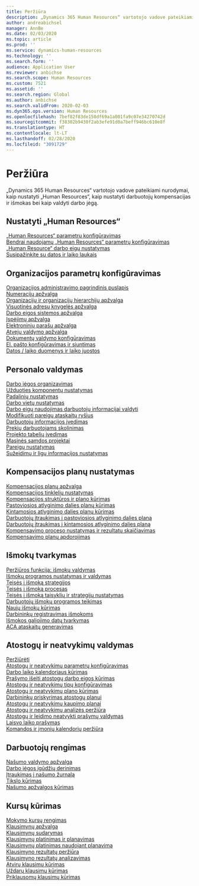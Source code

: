 ```yaml
---
title: Peržiūra
description: „Dynamics 365 Human Resources“ vartotojo vadove pateikiami nurodymai, kaip nustatyti „Human Resources“, kaip nustatyti darbuotojų kompensacijas ir išmokas bei kaip valdyti darbo jėgą.
author: andreabichsel
manager: AnnBe
ms.date: 02/03/2020
ms.topic: article
ms.prod: ''
ms.service: dynamics-human-resources
ms.technology: ''
ms.search.form: ''
audience: Application User
ms.reviewer: anbichse
ms.search.scope: Human Resources
ms.custom: 7521
ms.assetid: ''
ms.search.region: Global
ms.author: anbichse
ms.search.validFrom: 2020-02-03
ms.dyn365.ops.version: Human Resources
ms.openlocfilehash: 7bef82f83de150df69a1a001fa9c07e34270742d
ms.sourcegitcommit: f38302b9430f2ab3efe91d0a7beff946bc610e8f
ms.translationtype: HT
ms.contentlocale: lt-LT
ms.lasthandoff: 02/28/2020
ms.locfileid: "3091729"
---
```

# <a name="overview"></a>Peržiūra

„Dynamics 365 Human Resources“ vartotojo vadove pateikiami nurodymai, kaip nustatyti „Human Resources“, kaip nustatyti darbuotojų kompensacijas ir išmokas bei kaip valdyti darbo jėgą.

## <a name="set-up-human-resources"></a>Nustatyti „Human Resources“

[„Human Resources“ parametrų konfigūravimas](hr-setup-parameters.md)</br>
[Bendrai naudojamų „Human Resources“ parametrų konfigūravimas](hr-setup-shared-parameters.md)</br>
[„Human Resource“ darbo eigų nustatymas](hr-setup-workflows.md)</br>
[Susipažinkite su datos ir laiko laukais](hr-setup-date-time-fields.md)</br>

## <a name="configure-organization-settings"></a>Organizacijos parametrų konfigūravimas

[Organizacijos administravimo pagrindinis puslapis](../fin-ops-core/fin-ops/organization-administration/organization-administration-home-page.md?toc=/dynamics365/human-resources/toc.json)</br>
[Numeracijų apžvalga](../fin-ops-core/fin-ops/organization-administration/number-sequence-overview.md?toc=/dynamics365/human-resources/toc.json)</br>
[Organizacijų ir organizacijų hierarchijų apžvalga](../fin-ops-core/fin-ops/organization-administration/organizations-organizational-hierarchies.md?toc=/dynamics365/human-resources/toc.json)</br>
[Visuotinės adresų knygelės apžvalga](../fin-ops-core/fin-ops/organization-administration/overview-global-address-book.md?toc=/dynamics365/human-resources/toc.json)</br>
[Darbo eigos sistemos apžvalga](../fin-ops-core/fin-ops/organization-administration/overview-workflow-system.md?toc=/dynamics365/human-resources/toc.json)</br>
[Įspėjimų apžvalga](../fin-ops-core/fin-ops/get-started/alerts-overview.md?toc=/dynamics365/human-resources/toc.json)</br>
[Elektroninių parašų apžvalga](../fin-ops-core/fin-ops/organization-administration/electronic-signature-overview.md?toc=/dynamics365/human-resources/toc.json)</br>
[Atvejų valdymo apžvalga](../fin-ops-core/fin-ops/organization-administration/cases.md?toc=/dynamics365/human-resources/toc.json)</br>
[Dokumentų valdymo konfigūravimas](../fin-ops-core/fin-ops/organization-administration/configure-document-management.md?toc=/dynamics365/human-resources/toc.json)</br>
[El. pašto konfigūravimas ir siuntimas](../fin-ops-core/fin-ops/organization-administration/configure-email.md?toc=/dynamics365/human-resources/toc.json)</br>
[Datos / laiko duomenys ir laiko juostos](../fin-ops-core/fin-ops/organization-administration/date-time-zones.md?toc=/dynamics365/human-resources/toc.json)</br>

## <a name="manage-personnel"></a>Personalo valdymas

[Darbo jėgos organizavimas](hr-personnel-departments-jobs-positions.md)</br>
[Užduoties komponentų nustatymas](hr-personnel-jobs.md)</br>
[Padalinių nustatymas](hr-personnel-define-departments.md)</br>
[Darbo vietų nustatymas](hr-personnel-define-jobs.md)</br>
[Darbo eigų naudojimas darbuotojų informacijai valdyti](hr-workflow-manage-employee-information.md)</br>
[Modifikuoti pareigų ataskaitų ryšius](hr-personnel-modify-reporting-relationships-position.md)</br>
[Darbuotojų informacijos įvedimas](hr-personnel-enter-worker-information.md)</br>
[Prekių darbuotojams skolinimas](hr-personnel-loan-item-worker.md)</br>
[Projekto tabelių įvedimas](hr-personnel-enter-project-timesheets.md)</br>
[Masinės samdos projektai](hr-personnel-mass-hire-projects.md)</br>
[Pareigų nustatymas](hr-personnel-set-up-positions.md)</br>
[Sužeidimų ir ligų informacijos nustatymas](hr-personnel-set-up-injury-illness-information.md)</br>

## <a name="set-up-compensation-plans"></a>Kompensacijos planų nustatymas

[Kompensacijos planų apžvalga](hr-compensation-overview.md)</br>
[Kompensacijos tinklelių nustatymas](hr-compensation-grids.md)</br>
[Kompensacijos struktūros ir plano kūrimas](hr-compensation-structure.md)</br>
[Pastoviosios atlyginimo dalies planų kūrimas](hr-compensation-fixed-plans.md)</br>
[Kintamosios atlyginimo dalies planų kūrimas](hr-compensation-variable-plans.md)</br>
[Darbuotojų įtraukimas į pastoviosios atlyginimo dalies planą](hr-compensation-enroll-employees-fixed.md)</br>
[Darbuotojų įtraukimas į kintamosios atlyginimo dalies planą](hr-compensation-enroll-employees-variable.md)</br>
[Kompensavimo proceso nustatymas ir rezultatų skaičiavimas](hr-compensation-define-process.md)</br>
[Kompensavimo planų apdorojimas](hr-compensation-process.md)</br>

## <a name="manage-benefits"></a>Išmokų tvarkymas

[Peržiūros funkcija: išmokų valdymas](hr-benefits-management-overview.md)</br>
[Išmokų programos nustatymas ir valdymas](hr-benefits-manage-program.md)</br>
[Teisės į išmoką strategijos](hr-benefits-eligibility-policies.md)</br>
[Teisės į išmoką procesas](hr-benefits-eligibility-process.md)</br>
[Teisės į išmoką taisyklių ir strategijų nustatymas](hr-benefits-define-eligibility-rules.md)</br>
[Darbuotojų išmokų programos teikimas](hr-benefits-deliver-employee-benefits-program.md)</br>
[Naujų išmokų kūrimas](hr-benefits-create.md)</br>
[Darbininkų registravimas išmokoms](hr-benefits-enroll-workers.md)</br>
[Išmokos galiojimo datų tvarkymas](hr-benefits-expiration-dates.md)</br>
[ACA ataskaitų generavimas](hr-benefits-aca-reports.md)</br>

## <a name="manage-leave-and-absence"></a>Atostogų ir neatvykimų valdymas

[Peržiūrėti](hr-leave-and-absence-overview.md)</br>
[Atostogų ir neatvykimų parametrų konfigūravimas](hr-leave-and-absence-parameters.md)</br>
[Darbo laiko kalendoriaus kūrimas](hr-leave-and-absence-working-time-calendar.md)</br>
[Prašymo išeiti atostogų darbo eigos kūrimas](hr-leave-and-absence-workflow.md)</br>
[Atostogų ir neatvykimų tipų konfigūravimas](hr-leave-and-absence-types.md)</br>
[Atostogų ir neatvykimų plano kūrimas](hr-leave-and-absence-plans.md)</br>
[Darbininkų priskyrimas atostogų planui](hr-leave-and-absence-enroll.md)</br>
[Atostogų ir neatvykimų kaupimo planai](hr-leave-and-absence-accrue.md)</br>
[Atostogų ir neatvykimų analizės peržiūra](hr-leave-and-absence-analytics.md)</br>
[Atostogų ir leidimo neatvykti prašymų valdymas](hr-employee-self-service-manage-requests.md)</br>
[Laisvo laiko prašymas](hr-employee-self-service-request-time-off.md)</br>
[Komandos ir įmonių kalendorių peržiūra](hr-employee-self-service-calendar.md)</br>

## <a name="develop-employees"></a>Darbuotojų rengimas

[Našumo valdymo apžvalga](hr-develop-performance-management-overview.md)</br>
[Darbo jėgos įgūdžių derinimas](hr-develop-skills.md)</br>
[Įtraukimas į našumo žurnalą](hr-develop-add-performance-journal.md)</br>
[Tikslo kūrimas](hr-develop-create-goal.md)</br>
[Našumo apžvalgos kūrimas](hr-develop-create-performance-review.md)</br>

## <a name="create-courses"></a>Kursų kūrimas

[Mokymo kursų rengimas](hr-learning-courses.md)</br>
[Klausimynų apžvalga](hr-learning-questionnaires.md)</br>
[Klausimynų sudarymas](hr-learning-design-questionnaires.md)</br>
[Klausimynų platinimas ir planavimas](hr-learning-distribute-questionnaires.md)</br>
[Klausimynų platinimas naudojant planavimą](hr-learning-distribute-questionnaires-scheduling.md)</br>
[Klausimyno rezultatų peržiūra](hr-learning-evaluate-questionnaire-results.md)</br>
[Klausimyno rezultatų analizavimas](hr-learning-analyze-questionnaire-results.md)</br>
[Atvirų klausimų kūrimas](hr-learning-create-open-ended-question.md)</br>
[Uždarų klausimų kūrimas](hr-learning-create-closed-ended-question.md)</br>
[Priklausomų klausimų kūrimas](hr-learning-depending-question.md)</br>



